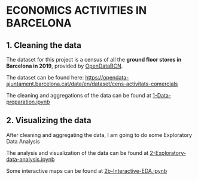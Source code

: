 # ECONOMICS ACTIVITIES IN BARCELONA

## 1. Cleaning the data

The dataset for this project is a census of all the **ground floor stores in Barcelona in 2019**, provided by [OpenDataBCN](https://opendata-ajuntament.barcelona.cat/en/).

The dataset can be found here:
https://opendata-ajuntament.barcelona.cat/data/en/dataset/cens-activitats-comercials

The cleaning and aggregations of the data can be found at [1-Data-preparation.ipynb](1-Data-preparation.ipynb)

## 2. Visualizing the data

After cleaning and aggregating the data, I am going to do some Exploratory Data Analysis

The analysis and visualization of the data can be found at [2-Exploratory-data-analysis.ipynb](2-Exploratory-data-analysis.ipynb)

Some interactive maps can be found at [2b-Interactive-EDA.ipynb](2b-Interactive-EDA.ipynb)

